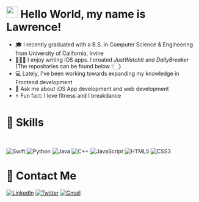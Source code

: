 # <img src="https://raw.githubusercontent.com/aemmadi/aemmadi/master/wave.gif" width="30px">&nbsp;Hello World, my name is Lawrence! 
- 🎓 I recently graduated with a B.S. in Computer Science & Engineering from University of California, Irvine
- 🧑🏻‍💻 I enjoy writing iOS apps. I created <em>JustWatchIt</em> and <em>DailyBreaker</em> (The repositories can be found below 👇🏻)
- 💻 Lately, I've been working towards expanding my knowledge in Frontend development
- 💬 Ask me about iOS App development and web development
- ⚡ Fun fact: I love fitness and I breakdance



# 📖 Skills
<br>
<p align="left">
<img alt="Swift" src="https://img.shields.io/badge/swift-%23FA7343.svg?&style=for-the-badge&logo=swift&logoColor=white"/> 
<img alt="Python" src="https://img.shields.io/badge/python%20-%2314354C.svg?&style=for-the-badge&logo=python&logoColor=white"/>
<img alt="Java" src="https://img.shields.io/badge/Java-ED8B00?style=for-the-badge&logo=java&logoColor=whitee"/>
<img alt="C++" src="https://img.shields.io/badge/c++%20-%2300599C.svg?&style=for-the-badge&logo=c%2B%2B&ogoColor=white"/>
<img alt="JavaScript" src="https://img.shields.io/badge/javascript%20-%23323330.svg?&style=for-the-badge&logo=javascript&logoColor=%23F7DF1E"/>
<img alt="HTML5" src="https://img.shields.io/badge/HTML5-E34F26?style=for-the-badge&logo=html5&logoColor=white"/>
<img alt="CSS3" src="https://img.shields.io/badge/CSS3-1572B6?style=for-the-badge&logo=css3&logoColor=white"/>
<p align="left">

 # 📖 Contact Me

 [![LinkedIn](https://img.shields.io/badge/linkedin-%230077B5.svg?&style=for-the-badge&logo=linkedin&logoColor=white)](https://www.linkedin.com/in/lawrencedizon/)
[![Twitter](https://img.shields.io/badge/twitter-%231DA1F2.svg?&style=for-the-badge&logo=twitter&logoColor=white)](https://twitter.com/ldizon8)
[<img alt="Gmail" src="https://img.shields.io/badge/Gmail-D14836?style=for-the-badge&logo=gmail&logoColor=white" />](mailto:cse.lawrencedan@gmail.com?subject=From%20GitHub&body=Hi,%20there.%20Found%20you%20on%20GitHub.)
<br>
